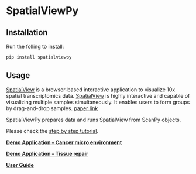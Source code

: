 # SpatialViewPy

## Installation

Run the folling to install:

```python
pip install spatialviewpy
```

## Usage

[SpatialView](https://github.com/kendziorski-lab/spatialview) is a browser-based interactive application to visualize 10x spatial transcriptomics data. [SpatialView](https://github.com/kendziorski-lab/spatialview) is highly interactive and capable of visualizing multiple samples simultaneously. It enables users to form groups by drag-and-drop samples. [paper link](https://doi.org/10.1093/bioinformatics/btae117)

SpatialViewPy prepares data and runs SpatialView from ScanPy objects.

Please check the [step by step tutorial](https://github.com/kendziorski-lab/SpatialViewPy/blob/main/notebooks/tutorial.ipynb).

**[Demo Application - Cancer micro environment](https://www.biostat.wisc.edu/~kendzior/spatialviewdemo/)**

**[Demo Application - Tissue repair](https://www.biostat.wisc.edu/~cmohanty2/spatialview-demo/tissue-repair/)**

**[User Guide](https://raw.githubusercontent.com/kendziorski-lab/kendziorski-lab.github.io/main/projects/spatialview/user_guide.pdf)**
